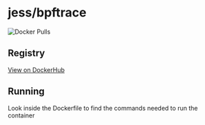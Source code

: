 # jess/bpftrace

![Docker Pulls](https://img.shields.io/docker/pulls/jess/bpftrace)



## Registry

[View on DockerHub](https://hub.docker.com/r/jess/bpftrace)

## Running

Look inside the Dockerfile to find the commands needed to run the container
